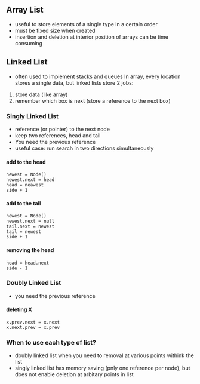 ## Array List
- useful to store elements of a single type in a certain order
- must be fixed size when created
- insertion and deletion at interior position of arrays can be time consuming

## Linked List
- often used to implement stacks and queues
In array, every location stores a single data, but linked lists store 2 jobs:
1. store data (like array)
2. remember which box is next (store a reference to the next box)

### Singly Linked List
- reference (or pointer) to the next node
- keep two references, head and tail
- You need the previous reference
- useful case: run search in two directions simultaneously

#### add to the head
```
newest = Node()
newest.next = head
head = neawest
side + 1
```

#### add to the tail
```
newest = Node()
newest.next = null
tail.next = newest
tail = newest
side + 1
```

#### removing the head
```
head = head.next
side - 1
```

### Doubly Linked List
- you need the previous reference

#### deleting X
```
x.prev.next = x.next
x.next.prev = x.prev
```

### When to use each type of list?
- doubly linked list when you need to removal at various points withink the list
- singly linked list has memory saving (pnly one reference per node), but does not enable deletion at arbitary points in list
  

